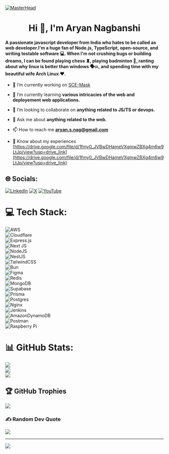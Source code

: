 [![MasterHead](https://firebasestorage.googleapis.com/v0/b/flexi-coding.appspot.com/o/dempgi7-520f8d5f-63d4-4453-8822-dbc149ae27f8.gif?alt=media&token=91c0c7b2-93c3-4029-b011-1a8703c5730d)](https://rishavchanda.io)


<h1 align="center">Hi 👋, I'm Aryan Nagbanshi</h1>
<h4 align="left">A passionate javascript developer from India who hates to be called as web developer.I'm a huge fan of Node.js, TypeScript, open-source, and writing testable software 💻. When I'm not crushing bugs or building dreams, I can be found playing chess ♜, playing badminton 🏸, ranting about why linux is better than windows 🗣💥, and spending time with my beautiful wife Arch Linux ❤️.</h4>



- 🔭 I’m currently working on [SCE-Mask](https://lucia-auth-psi-one.vercel.app/)

- 🌱 I’m currently learning **various intricacies of the web and deployement web applications.**

- 👯 I’m looking to collaborate on **anything related to JS/TS or devops.**

- 💬 Ask me about **anything related to the web.**

- 📫 How to reach me **aryan.s.nag@gmail.com**

- 📄 Know about my experiences [https://drive.google.com/file/d/1fmy0_JVBwDHameVXgmwZBXg4m6w9LtJp/view?usp=drive_link](https://drive.google.com/file/d/1fmy0_JVBwDHameVXgmwZBXg4m6w9LtJp/view?usp=drive_link)


## 🌐 Socials:
[![LinkedIn](https://img.shields.io/badge/LinkedIn-%230077B5.svg?logo=linkedin&logoColor=white)](https://linkedin.com/in/aryan-nagbanshi-9109911b5/) [![X](https://img.shields.io/badge/X-black.svg?logo=X&logoColor=white)](https://x.com/@AryanNagbanshi) [![YouTube](https://img.shields.io/badge/YouTube-%23FF0000.svg?logo=YouTube&logoColor=white)](https://youtube.com/@@aryannagbanshi3113) 

# 💻 Tech Stack:
![AWS](https://img.shields.io/badge/AWS-%23FF9900.svg?style=for-the-badge&logo=amazon-aws&logoColor=white)  
![Cloudflare](https://img.shields.io/badge/Cloudflare-F38020?style=for-the-badge&logo=Cloudflare&logoColor=white)  
![Express.js](https://img.shields.io/badge/express.js-%23404d59.svg?style=for-the-badge&logo=express&logoColor=%2361DAFB)  
![Next JS](https://img.shields.io/badge/Next-black?style=for-the-badge&logo=next.js&logoColor=white)  
![NodeJS](https://img.shields.io/badge/node.js-6DA55F?style=for-the-badge&logo=node.js&logoColor=white)  
![NestJS](https://img.shields.io/badge/nestjs-%23E0234E.svg?style=for-the-badge&logo=nestjs&logoColor=white)  
![TailwindCSS](https://img.shields.io/badge/tailwindcss-%2338B2AC.svg?style=for-the-badge&logo=tailwind-css&logoColor=white)  
![Bun](https://img.shields.io/badge/Bun-%23000000.svg?style=for-the-badge&logo=bun&logoColor=white)  
![Figma](https://img.shields.io/badge/figma-%23F24E1E.svg?style=for-the-badge&logo=figma&logoColor=white)  
![Redis](https://img.shields.io/badge/Redis-%23DD0031.svg?style=for-the-badge&logo=redis&logoColor=white)  
![MongoDB](https://img.shields.io/badge/MongoDB-%234ea94b.svg?style=for-the-badge&logo=mongodb&logoColor=white)  
![Supabase](https://img.shields.io/badge/Supabase-3ECF8E?style=for-the-badge&logo=supabase&logoColor=white)  
![Prisma](https://img.shields.io/badge/Prisma-3982CE?style=for-the-badge&logo=Prisma&logoColor=white)  
![Postgres](https://img.shields.io/badge/postgres-%23316192.svg?style=for-the-badge&logo=postgresql&logoColor=white)  
![Nginx](https://img.shields.io/badge/nginx-%23009639.svg?style=for-the-badge&logo=nginx&logoColor=white)  
![Jenkins](https://img.shields.io/badge/jenkins-%232C5263.svg?style=for-the-badge&logo=jenkins&logoColor=white)  
![AmazonDynamoDB](https://img.shields.io/badge/Amazon%20DynamoDB-4053D6?style=for-the-badge&logo=Amazon%20DynamoDB&logoColor=white)  
![Postman](https://img.shields.io/badge/Postman-FF6C37?style=for-the-badge&logo=postman&logoColor=white)  
![Raspberry Pi](https://img.shields.io/badge/-RaspberryPi-C51A4A?style=for-the-badge&logo=Raspberry-Pi)

# 📊 GitHub Stats:
![](https://github-readme-stats.vercel.app/api?username=WiseyXD&theme=react&hide_border=false&include_all_commits=false&count_private=false)<br/>
![](https://github-readme-streak-stats.herokuapp.com/?user=WiseyXD&theme=react&hide_border=false)<br/>
![](https://github-readme-stats.vercel.app/api/top-langs/?username=WiseyXD&theme=react&hide_border=false&include_all_commits=false&count_private=false&layout=compact)

## 🏆 GitHub Trophies
![](https://github-profile-trophy.vercel.app/?username=WiseyXD&theme=radical&no-frame=false&no-bg=true&margin-w=4)

### ✍️ Random Dev Quote
![](https://quotes-github-readme.vercel.app/api?type=horizontal&theme=radical)

---
[![](https://visitcount.itsvg.in/api?id=WiseyXD&icon=0&color=0)](https://visitcount.itsvg.in)

<!-- Proudly created with GPRM ( https://gprm.itsvg.in ) -->

